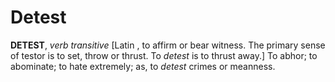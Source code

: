 # Detest

**DETEST**, _verb transitive_ \[Latin , to affirm or bear witness. The primary sense of testor is to set, throw or thrust. To _detest_ is to thrust away.\] To abhor; to abominate; to hate extremely; as, to _detest_ crimes or meanness.